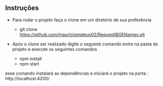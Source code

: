## Instruções

- Para rodar o projeto faça o clone em um diretório de sua preferência 
    - git clone https://github.com/mauriciomateus02/RequestIBGENames.git

- Após o clone ser realizado digite o seguinte comando entre na pasta do projeto e execute os seguintes comandos
    - npm install  
    - npm start

esse comando instalará as dependências e iniciará o projeto na porta : http://localhost:4200/
